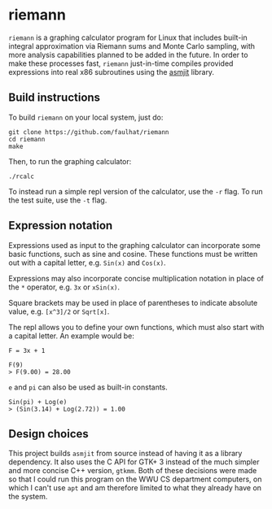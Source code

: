 # riemann

`riemann` is a graphing calculator program for Linux that includes built-in integral approximation via Riemann sums and Monte Carlo sampling, with more analysis capabilities planned to be added in the future. In order to make these processes fast, `riemann` just-in-time compiles provided expressions into real x86 subroutines using the [asmjit](https://github.com/asmjit/asmjit/) library.

## Build instructions

To build `riemann` on your local system, just do:
```
git clone https://github.com/faulhat/riemann
cd riemann
make
```

Then, to run the graphing calculator:
```
./rcalc
```

To instead run a simple repl version of the calculator, use the `-r` flag. To run the test suite, use the `-t` flag.

## Expression notation

Expressions used as input to the graphing calculator can incorporate some basic functions, such as sine and cosine. These functions must be written out with a capital letter, e.g. `Sin(x)` and `Cos(x)`.

Expressions may also incorporate concise multiplication notation in place of the `*` operator, e.g. `3x` or `xSin(x)`.

Square brackets may be used in place of parentheses to indicate absolute value, e.g. `[x^3]/2` or `Sqrt[x]`.

The repl allows you to define your own functions, which must also start with a capital letter. An example would be:
```
F = 3x + 1

F(9)
> F(9.00) = 28.00
```

`e` and `pi` can also be used as built-in constants.
```
Sin(pi) + Log(e)
> (Sin(3.14) + Log(2.72)) = 1.00
```

## Design choices

This project builds `asmjit` from source instead of having it as a library dependency. It also uses the C API for GTK+ 3 instead of the much simpler and more concise C++ version, `gtkmm`. Both of these decisions were made so that I could run this program on the WWU CS department computers, on which I can't use `apt` and am therefore limited to what they already have on the system.

